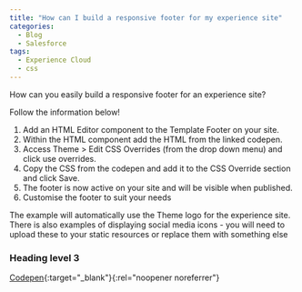 ```yaml
---
title: "How can I build a responsive footer for my experience site"
categories:
  - Blog
  - Salesforce
tags:
  - Experience Cloud
  - css
---
```

How can you easily build a responsive footer for an experience site?

Follow the information below!

1. Add an HTML Editor component to the Template Footer on your site.
2. Within the HTML component add the HTML from the linked codepen.
3. Access Theme > Edit CSS Overrides (from the drop down menu) and click use overrides.
4. Copy the CSS from the codepen and add it to the CSS Override section and click Save.
5. The footer is now active on your site and will be visible when published.
6. Customise the footer to suit your needs

The example will automatically use the Theme logo for the experience site. There is also examples of displaying social media icons - you will need to upload these to your static resources or replace them with something else

### Heading level 3
[Codepen](https://codepen.io/KeptCantaloupe/pen/bGQNXwK){:target="_blank"}{:rel="noopener noreferrer"} 
